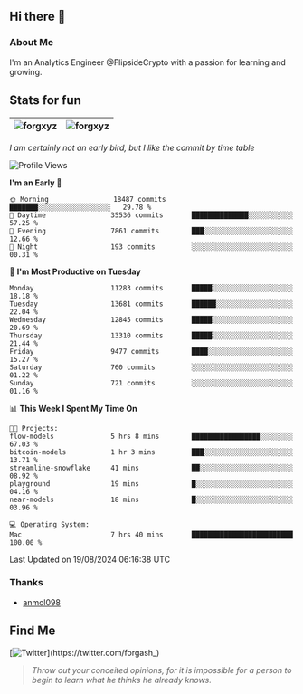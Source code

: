 ## Hi there 👋

### About Me

I'm an Analytics Engineer @FlipsideCrypto with a passion for learning and growing.
  
## Stats for fun

| <img align="center" src="https://github-readme-streak-stats.herokuapp.com/?user=forgxyz&theme=tokyonight" alt="forgxyz" /> | <img align="center" src="https://github-readme-stats.vercel.app/api?username=forgxyz&theme=tokyonight&show_icons=true" alt="forgxyz" /> |
| ------------- |------------- |

*I am certainly not an early bird, but I like the commit by time table*  

<!--START_SECTION:waka-->
![Profile Views](http://img.shields.io/badge/Profile%20Views-0-blue)

**I'm an Early 🐤** 

```text
🌞 Morning                18487 commits       ███████░░░░░░░░░░░░░░░░░░   29.78 % 
🌆 Daytime                35536 commits       ██████████████░░░░░░░░░░░   57.25 % 
🌃 Evening                7861 commits        ███░░░░░░░░░░░░░░░░░░░░░░   12.66 % 
🌙 Night                  193 commits         ░░░░░░░░░░░░░░░░░░░░░░░░░   00.31 % 
```
📅 **I'm Most Productive on Tuesday** 

```text
Monday                   11283 commits       █████░░░░░░░░░░░░░░░░░░░░   18.18 % 
Tuesday                  13681 commits       ██████░░░░░░░░░░░░░░░░░░░   22.04 % 
Wednesday                12845 commits       █████░░░░░░░░░░░░░░░░░░░░   20.69 % 
Thursday                 13310 commits       █████░░░░░░░░░░░░░░░░░░░░   21.44 % 
Friday                   9477 commits        ████░░░░░░░░░░░░░░░░░░░░░   15.27 % 
Saturday                 760 commits         ░░░░░░░░░░░░░░░░░░░░░░░░░   01.22 % 
Sunday                   721 commits         ░░░░░░░░░░░░░░░░░░░░░░░░░   01.16 % 
```


📊 **This Week I Spent My Time On** 

```text
🐱‍💻 Projects: 
flow-models              5 hrs 8 mins        █████████████████░░░░░░░░   67.03 % 
bitcoin-models           1 hr 3 mins         ███░░░░░░░░░░░░░░░░░░░░░░   13.71 % 
streamline-snowflake     41 mins             ██░░░░░░░░░░░░░░░░░░░░░░░   08.92 % 
playground               19 mins             █░░░░░░░░░░░░░░░░░░░░░░░░   04.16 % 
near-models              18 mins             █░░░░░░░░░░░░░░░░░░░░░░░░   03.96 % 

💻 Operating System: 
Mac                      7 hrs 40 mins       █████████████████████████   100.00 % 
```


 Last Updated on 19/08/2024 06:16:38 UTC
<!--END_SECTION:waka-->

### Thanks
 - [anmol098](https://github.com/anmol098/waka-readme-stats/)
  
## Find Me
[![Twitter](https://img.shields.io/twitter/url/https/twitter.com/forgash_.svg?style=social&label=Follow%20%40forgash_)](https://twitter.com/forgash_)


> *Throw out your conceited opinions, for it is impossible for a person to begin to learn what he thinks he already knows.* 
